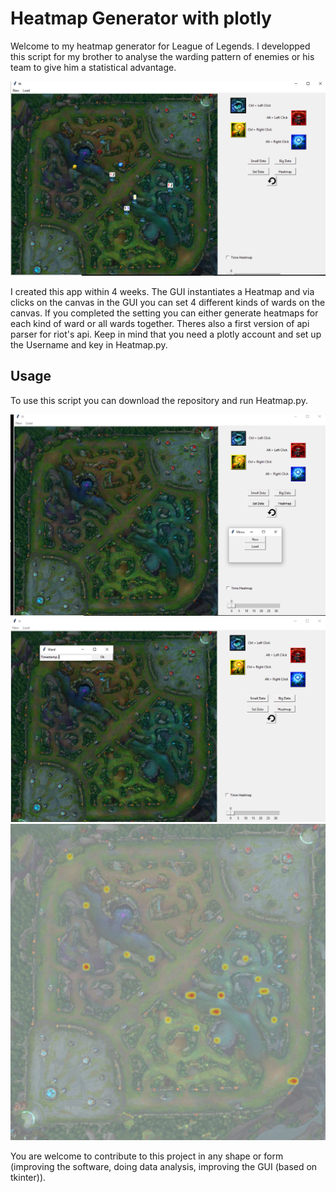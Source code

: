 # Heatmap Generator with plotly



Welcome to my heatmap generator for League of Legends. I developped this script for my brother to analyse the warding pattern of enemies or his team to give him a statistical advantage.

![alt text](https://github.com/ewuerger/Heatmap/blob/master/pictures/HeatmapGUIusage.PNG?raw=True)

I created this app within 4 weeks. The GUI instantiates a Heatmap and via clicks on the canvas in the GUI you can set 4 different kinds of wards on the canvas. If you completed the setting you can either generate heatmaps for each kind of ward or all wards together. Theres also a first version of api parser for riot's api. Keep in mind that you need a plotly account and set up the Username and key in Heatmap.py.

## Usage
To use this script you can download the repository and run Heatmap.py. 

![alt text](https://github.com/ewuerger/Heatmap/blob/master/pictures/HeatmapGUI.PNG?raw=True)
![alt text](https://github.com/ewuerger/Heatmap/blob/master/pictures/HeatmapGUI2.PNG?raw=True)
![alt text](https://github.com/ewuerger/Heatmap/blob/master/pictures/plot_from_API.png?raw=True)

You are welcome to contribute to this project in any shape or form
(improving the software, doing data analysis, improving the GUI (based on tkinter)).